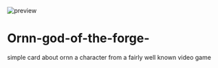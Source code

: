 ![preview](https://user-images.githubusercontent.com/55423389/133018678-5c4ba73c-94fc-4e24-b605-b5d369d62e99.PNG)
# Ornn-god-of-the-forge-
simple card about ornn a character from a fairly well known video game
